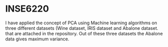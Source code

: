 # INSE6220
I have applied the concept of PCA using Machine learning algorithms on three different datasets (Wine dataset, IRIS dataset and Abalone dataset. that are attached in the repository. Out of these three datasets the Abalone data gives maximum variance.
